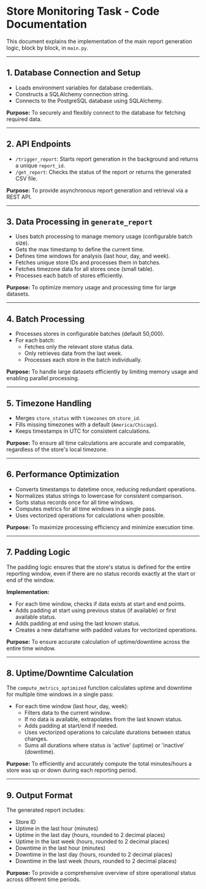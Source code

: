 # Store Monitoring Task - Code Documentation

This document explains the implementation of the main report generation logic, block by block, in `main.py`.

---

## 1. **Database Connection and Setup**

- Loads environment variables for database credentials.
- Constructs a SQLAlchemy connection string.
- Connects to the PostgreSQL database using SQLAlchemy.

**Purpose:**
To securely and flexibly connect to the database for fetching required data.

---

## 2. **API Endpoints**

- `/trigger_report`: Starts report generation in the background and returns a unique `report_id`.
- `/get_report`: Checks the status of the report or returns the generated CSV file.

**Purpose:**
To provide asynchronous report generation and retrieval via a REST API.

---

## 3. **Data Processing in `generate_report`**

- Uses batch processing to manage memory usage (configurable batch size).
- Gets the max timestamp to define the current time.
- Defines time windows for analysis (last hour, day, and week).
- Fetches unique store IDs and processes them in batches.
- Fetches timezone data for all stores once (small table).
- Processes each batch of stores efficiently.

**Purpose:**
To optimize memory usage and processing time for large datasets.

---

## 4. **Batch Processing**

- Processes stores in configurable batches (default 50,000).
- For each batch:
  - Fetches only the relevant store status data.
  - Only retrieves data from the last week.
  - Processes each store in the batch individually.

**Purpose:**
To handle large datasets efficiently by limiting memory usage and enabling parallel processing.

---

## 5. **Timezone Handling**

- Merges `store_status` with `timezones` on `store_id`.
- Fills missing timezones with a default (`America/Chicago`).
- Keeps timestamps in UTC for consistent calculations.

**Purpose:**
To ensure all time calculations are accurate and comparable, regardless of the store's local timezone.

---

## 6. **Performance Optimization**

- Converts timestamps to datetime once, reducing redundant operations.
- Normalizes status strings to lowercase for consistent comparison.
- Sorts status records once for all time windows.
- Computes metrics for all time windows in a single pass.
- Uses vectorized operations for calculations when possible.

**Purpose:**
To maximize processing efficiency and minimize execution time.

---

## 7. **Padding Logic**

The padding logic ensures that the store's status is defined for the entire reporting window, even if there are no status records exactly at the start or end of the window.

**Implementation:**

- For each time window, checks if data exists at start and end points.
- Adds padding at start using previous status (if available) or first available status.
- Adds padding at end using the last known status.
- Creates a new dataframe with padded values for vectorized operations.

**Purpose:**
To ensure accurate calculation of uptime/downtime across the entire time window.

---

## 8. **Uptime/Downtime Calculation**

The `compute_metrics_optimized` function calculates uptime and downtime for multiple time windows in a single pass:

- For each time window (last hour, day, week):
  - Filters data to the current window.
  - If no data is available, extrapolates from the last known status.
  - Adds padding at start/end if needed.
  - Uses vectorized operations to calculate durations between status changes.
  - Sums all durations where status is 'active' (uptime) or 'inactive' (downtime).

**Purpose:**
To efficiently and accurately compute the total minutes/hours a store was up or down during each reporting period.

---

## 9. **Output Format**

The generated report includes:

- Store ID
- Uptime in the last hour (minutes)
- Uptime in the last day (hours, rounded to 2 decimal places)
- Uptime in the last week (hours, rounded to 2 decimal places)
- Downtime in the last hour (minutes)
- Downtime in the last day (hours, rounded to 2 decimal places)
- Downtime in the last week (hours, rounded to 2 decimal places)

**Purpose:**
To provide a comprehensive overview of store operational status across different time periods.
